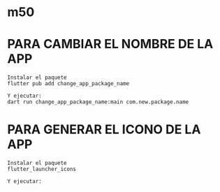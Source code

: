 # m50

# PARA CAMBIAR EL NOMBRE DE LA APP
```
Instalar el paquete
flutter pub add change_app_package_name

Y ejecutar:
dart run change_app_package_name:main com.new.package.name
```

# PARA GENERAR EL ICONO DE LA APP
```
Instalar el paquete
flutter_launcher_icons

Y ejecutar:

```